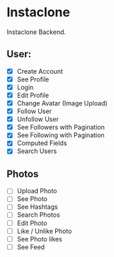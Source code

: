 # Instaclone

Instaclone Backend.

## User:

- [x] Create Account
- [x] See Profile
- [x] Login
- [x] Edit Profile
- [x] Change Avatar (Image Upload)
- [x] Follow User
- [x] Unfollow User
- [x] See Followers with Pagination
- [x] See Following with Pagination
- [x] Computed Fields
- [x] Search Users

## Photos
- [ ] Upload Photo
- [ ] See Photo
- [ ] See Hashtags
- [ ] Search Photos
- [ ] Edit Photo
- [ ] Like / Unlike Photo
- [ ] See Photo likes
- [ ] See Feed